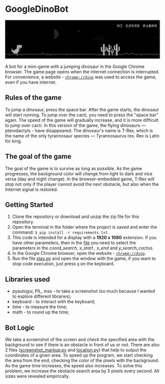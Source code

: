 # GoogleDinoBot

![me](https://github.com/Tsarevskay/GoogleDinoBot/blob/main/dino_gifs.gif?raw=true)

A bot for a mini-game with a jumping dinosaur in the Google Chrome browser. The game page opens when the internet connection is interrupted. For convenience, a website - [`chrome://dino`](chrome://dino/) was used to access the game, even if you have internet.

## Rules of the game
To jump a dinosaur, press the space bar.
After the game starts, the dinosaur will start running. To jump over the cacti, you need to press the "space bar" again.
The speed of the game will gradually increase, and it is more difficult to jump over cacti. In this version of the game, the flying dinosaurs — pterodactyls - have disappeared.
The dinosaur's name is T-Rex, which is the name of the only tyrannosaur species — Tyrannosaurus rex. Rex is Latin for king.

## The goal of the game
The goal of the game is to survive as long as possible. As the game progresses, the background color will change from light to dark and vice versa (day and night change). In the browser-embedded game, T-Rex will stop not only if the player cannot avoid the next obstacle, but also when the Internet signal is restored.

## Getting Started
1.  Clone the repository or download and unzip the zip file for this repository.
2.  Open the terminal in the folder where the project is saved and enter the command: ` $ pip install -r requirements.txt `.
3.  This code is intended for a display with a **1920 x 1080** extension. If you have other parameters, then in the [file](https://github.com/Tsarevskay/GoogleDinoBot/blob/main/play.py) you need to select the parameters in the *coord_search, x_start , x_end* and *y_search_cactus*.
4.  In the Google Chrome browser, open the website - [`chrome://dino`](chrome://dino/).
5.  Run the file [play.py](https://github.com/Tsarevskay/GoogleDinoBot/blob/main/play.py) and open the window with the game, if you want to stop code execution, just press `q` on the keyboard.



## Libraries used
* pyautogui, PIL, mss - to take a screenshot (so much because I wanted to explore different libraries);
* keyboard - to interact with the keyboard;
* time - to measure the time;
* math - to round up the time;


## Bot Logic
We take a screenshot of the screen and check the specified area with the background to see if there is an obstacle in front of us or not. There are also 2 files ([screenshot_markup.py](https://github.com/Tsarevskay/GoogleDinoBot/blob/main/screenshot_markup.py) and [location.py](https://github.com/Tsarevskay/GoogleDinoBot/blob/main/location.py)) that help to output the coordinates of a given area. 
To speed up the program, we start checking the area from the end, checking the color of the pixels with the background. 
As the game time increases, the speed also increases. To solve this problem, we increase the obstacle search area by 5 pixels every second.
All sizes were revealed empirically.
